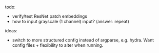 todo:
- verify/test ResNet patch embeddings
- how to input grayscale (1 channel) input? (answer: repeat)

ideas:
- switch to more structured config instead of argparse, e.g. hydra. Want config files + flexibility to alter when running. 